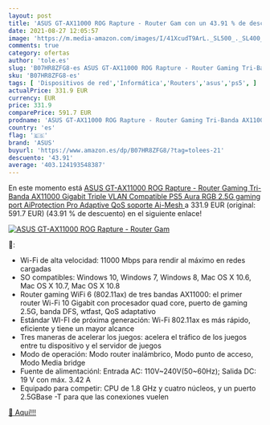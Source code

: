 ```yaml
---
layout: post
title: 'ASUS GT-AX11000 ROG Rapture - Router Gam con un 43.91 % de descuento'
date: 2021-08-27 12:05:57
image: 'https://m.media-amazon.com/images/I/41XcudT9ArL._SL500_._SL400_.jpg'
comments: true
category: ofertas
author: 'tole.es'
slug: 'B07HR8ZFG8-es ASUS GT-AX11000 ROG Rapture - Router Gaming Tri-Banda...'
sku: 'B07HR8ZFG8-es'
tags: [ 'Dispositivos de red','Informática','Routers','asus','ps5', ]
actualPrice: 331.9 EUR
currency: EUR
price: 331.9
comparePrice: 591.7 EUR
prodname: 'ASUS GT-AX11000 ROG Rapture - Router Gaming Tri-Banda AX11000 Gigabit  Triple VLAN  Compatible PS5  Aura RGB  2.5G gaming port  AiProtection Pro  Adaptive QoS  soporte Ai-Mesh '
country: 'es'
flag: '🇪🇸'
brand: 'ASUS'
buyurl: 'https://www.amazon.es/dp/B07HR8ZFG8/?tag=tolees-21'
descuento: '43.91'
average: '403.124193548387'
---
```


En este momento está [ASUS GT-AX11000 ROG Rapture - Router Gaming Tri-Banda AX11000 Gigabit  Triple VLAN  Compatible PS5  Aura RGB  2.5G gaming port  AiProtection Pro  Adaptive QoS  soporte Ai-Mesh ](https://www.amazon.es/dp/B07HR8ZFG8/?tag=tolees-21) a 331.9 EUR (original: 591.7 EUR) (43.91 %  de descuento) en el siguiente enlace!

[![ASUS GT-AX11000 ROG Rapture - Router Gam](https://m.media-amazon.com/images/I/41XcudT9ArL._SL500_._SL400_.jpg)](https://www.amazon.es/dp/B07HR8ZFG8/?tag=tolees-21)

🔎:

- Wi-Fi de alta velocidad: 11000 Mbps para rendir al máximo en redes cargadas
- SO compatibles: Windows 10, Windows 7, Windows 8, Mac OS X 10.6, Mac OS X 10.7, Mac OS X 10.8
- Router gaming WiFi 6 (802.11ax) de tres bandas AX11000: el primer router Wi-Fi 10 Gigabit con procesador quad core, puerto de gaming 2.5G, banda DFS, wtfast, QoS adaptativo
- Estándar WI-FI de próxima generación: Wi-Fi 802.11ax es más rápido, eficiente y tiene un mayor alcance
- Tres maneras de acelerar los juegos: acelera el tráfico de los juegos entre tu dispositivo y el servidor de juegos
- Modo de operación: Modo router inalámbrico, Modo punto de acceso, Modo Media bridge
- Fuente de alimentaciónl: Entrada AC: 110V~240V(50~60Hz); Salida DC: 19 V con máx. 3.42 A
- Equipado para competir: CPU de 1.8 GHz y cuatro núcleos, y un puerto 2.5GBase -T para que las conexiones vuelen

[🛒 Aquí!!!](https://www.amazon.es/dp/B07HR8ZFG8/?tag=tolees-21)
